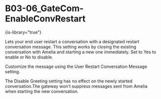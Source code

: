 # B03-06_GateCom-EnableConvRestart

{is-library="true"}

<snippet id="B03-06_GateCom-EnableConvRestart_snippet">



Lets your end user restart a conversation with a designated restart conversation message. This setting works by closing the existing conversation with Amelia and starting a new one immediately. Set to Yes to enable or No to disable.

Customize the message using the User Restart Conversation Message setting.

The Disable Greeting setting has no effect on the newly started conversation.The gateway won't suppress messages sent from Amelia when starting the new conversation.


</snippet>